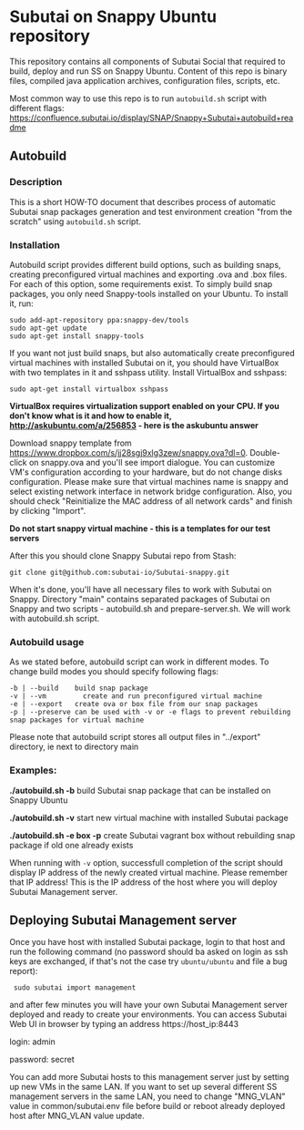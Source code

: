 # Subutai on Snappy Ubuntu repository

This repository contains all components of Subutai Social that required to build, deploy and run SS on Snappy Ubuntu.
Content of this repo is binary files, compiled java application archives, configuration files, scripts, etc.

Most common way to use this repo is to run `autobuild.sh` script with different flags: https://confluence.subutai.io/display/SNAP/Snappy+Subutai+autobuild+readme

## Autobuild

### Description
This is a short HOW-TO document that describes process of automatic Subutai snap packages generation and test environment creation "from the scratch" using `autobuild.sh` script.

### Installation
Autobuild script provides different build options, such as building snaps, creating preconfigured virtual machines and exporting .ova and .box files. For each of this option, some requirements exist.
To simply build snap packages, you only need Snappy-tools installed on your Ubuntu. To install it, run:

    sudo add-apt-repository ppa:snappy-dev/tools
    sudo apt-get update
    sudo apt-get install snappy-tools
 
If you want not just build snaps, but also automatically create preconfigured virtual machines with installed Subutai on it, you should have VirtualBox with two templates in it and sshpass utility.
Install VirtualBox and sshpass:

    sudo apt-get install virtualbox sshpass
 
**VirtualBox requires virtualization support enabled on your CPU. If you don't know what is it and how to enable it, http://askubuntu.com/a/256853 - here is the askubuntu answer**
 
Download snappy template from https://www.dropbox.com/s/jj28sgj9xlg3zew/snappy.ova?dl=0. Double-click on snappy.ova and you'll see import dialogue. You can customize VM's configuration according to your hardware, but do not change disks configuration. Please make sure that virtual machines name is snappy and select existing network interface in network bridge configuration. Also, you should check "Reinitialize the MAC address of all network cards" and finish by clicking "Import".

**Do not start snappy virtual machine - this is a templates for our test servers**
 
After this you should clone Snappy Subutai repo from Stash: 

    git clone git@github.com:subutai-io/Subutai-snappy.git 

When it's done, you'll have all necessary files to work with Subutai on Snappy. Directory "main" contains separated packages of Subutai on Snappy and two scripts - autobuild.sh and prepare-server.sh. We will work with autobuild.sh script.

### Autobuild usage
As we stated before, autobuild script can work in different modes. To change build modes you should specify following flags:

	-b | --build	build snap package
	-v | --vm		  create and run preconfigured virtual machine
	-e | --export	create ova or box file from our snap packages
	-p | --preserve	can be used with -v or -e flags to prevent rebuilding snap packages for virtual machine

Please note that autobuild script stores all output files in "../export" directory, ie next to directory main

### Examples:
**./autobuild.sh -b**	build Subutai snap package that can be installed on Snappy Ubuntu

**./autobuild.sh -v**	start new virtual machine with installed Subutai package

**./autobuild.sh -e box -p**	create Subutai vagrant box without rebuilding snap package if old one already exists

When running with `-v` option, successfull completion of the script should display IP address of the newly created virtual machine. Please remember that IP address! This is the IP address of the host where you will deploy Subutai Management server.  

## Deploying Subutai Management server
Once you have host with installed Subutai package, login to that host and run the following command (no password should ba asked on login as ssh keys are exchanged, if that's not the case try `ubuntu/ubuntu` and file a bug report):

     sudo subutai import management

and after few minutes you will have your own Subutai Management server deployed and ready to create your environments. You can access Subutai Web UI in browser by typing an address https://host_ip:8443

login: admin

password: secret

You can add more Subutai hosts to this management server just by setting up new VMs in the same LAN. If you want to set up several different SS management servers in the same LAN, you need to change "MNG_VLAN" value in common/subutai.env file before build or reboot already deployed host after MNG_VLAN value update.
